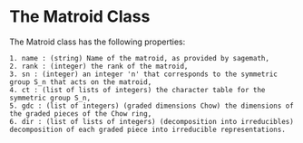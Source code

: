 # The Matroid Class

The Matroid class has the following properties:

    1. name : (string) Name of the matroid, as provided by sagemath,
    2. rank : (integer) the rank of the matroid,
    3. sn : (integer) an integer 'n' that corresponds to the symmetric group S_n that acts on the matroid,
    4. ct : (list of lists of integers) the character table for the symmetric group S_n,
    5. gdc : (list of integers) (graded dimensions Chow) the dimensions of the graded pieces of the Chow ring,
    6. dir : (list of lists of integers) (decomposition into irreducibles) decomposition of each graded piece into irreducible representations.
